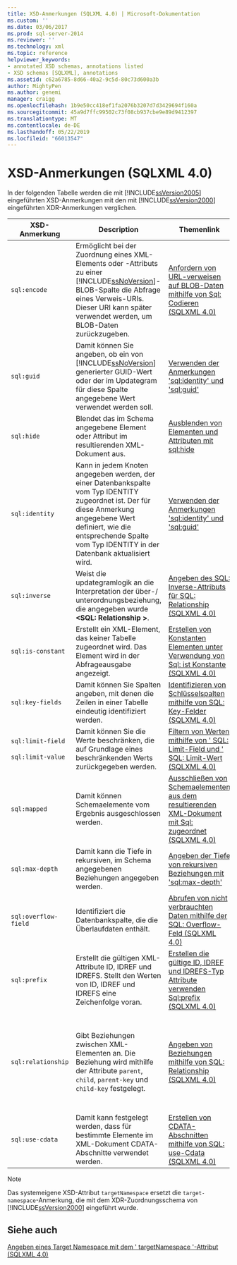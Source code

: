 ```yaml
---
title: XSD-Anmerkungen (SQLXML 4.0) | Microsoft-Dokumentation
ms.custom: ''
ms.date: 03/06/2017
ms.prod: sql-server-2014
ms.reviewer: ''
ms.technology: xml
ms.topic: reference
helpviewer_keywords:
- annotated XSD schemas, annotations listed
- XSD schemas [SQLXML], annotations
ms.assetid: c62a6785-8d66-40a2-9c5d-80c73d600a3b
author: MightyPen
ms.author: genemi
manager: craigg
ms.openlocfilehash: 1b9e50cc418ef1fa2076b3207d7d3429694f160a
ms.sourcegitcommit: 45a9d7ffc99502c73f08cb937cbe9e89d9412397
ms.translationtype: MT
ms.contentlocale: de-DE
ms.lasthandoff: 05/22/2019
ms.locfileid: "66013547"
---
```

# <a name="xsd-annotations-sqlxml-40"></a>XSD-Anmerkungen (SQLXML 4.0)
  In der folgenden Tabelle werden die mit [!INCLUDE[ssVersion2005](../../includes/ssversion2005-md.md)] eingeführten XSD-Anmerkungen mit den mit [!INCLUDE[ssVersion2000](../../includes/ssversion2000-md.md)] eingeführten XDR-Anmerkungen verglichen.  
  
|XSD-Anmerkung|Description|Themenlink|XDR-Anmerkung|  
|--------------------|-----------------|----------------|--------------------|  
|`sql:encode`|Ermöglicht bei der Zuordnung eines XML-Elements oder -Attributs zu einer [!INCLUDE[ssNoVersion](../../includes/ssnoversion-md.md)]-BLOB-Spalte die Abfrage eines Verweis-URIs. Dieser URI kann später verwendet werden, um BLOB-Daten zurückzugeben.|[Anfordern von URL-verweisen auf BLOB-Daten mithilfe von Sql: Codieren &#40;SQLXML 4.0&#41;](requesting-url-references-to-blob-data-using-sql-encode-sqlxml-4-0.md)|`url-encode`|  
|`sql:guid`|Damit können Sie angeben, ob ein von [!INCLUDE[ssNoVersion](../../includes/ssnoversion-md.md)] generierter GUID-Wert oder der im Updategram für diese Spalte angegebene Wert verwendet werden soll.|[Verwenden der Anmerkungen 'sql:identity' und 'sql:guid'](using-the-sql-identity-and-sql-guid-annotations.md)|Nicht unterstützt|  
|`sql:hide`|Blendet das im Schema angegebene Element oder Attribut im resultierenden XML-Dokument aus.|[Ausblenden von Elementen und Attributen mit sql:hide](hiding-elements-and-attributes-by-using-sql-hide.md)|Nicht unterstützt|  
|`sql:identity`|Kann in jedem Knoten angegeben werden, der einer Datenbankspalte vom Typ IDENTITY zugeordnet ist. Der für diese Anmerkung angegebene Wert definiert, wie die entsprechende Spalte vom Typ IDENTITY in der Datenbank aktualisiert wird.|[Verwenden der Anmerkungen 'sql:identity' und 'sql:guid'](using-the-sql-identity-and-sql-guid-annotations.md)|Nicht unterstützt|  
|`sql:inverse`|Weist die updategramlogik an die Interpretation der über-/ unterordnungsbeziehung, die angegeben wurde  **\<SQL: Relationship >**.|[Angeben des SQL: Inverse-Attributs für SQL: Relationship &#40;SQLXML 4.0&#41;](specifying-the-sql-inverse-attribute-on-sql-relationship-sqlxml-4-0.md)|Nicht unterstützt|  
|`sql:is-constant`|Erstellt ein XML-Element, das keiner Tabelle zugeordnet wird. Das Element wird in der Abfrageausgabe angezeigt.|[Erstellen von Konstanten Elementen unter Verwendung von Sql: ist Konstante &#40;SQLXML 4.0&#41;](creating-constant-elements-using-sql-is-constant-sqlxml-4-0.md)|Gleich|  
|`sql:key-fields`|Damit können Sie Spalten angeben, mit denen die Zeilen in einer Tabelle eindeutig identifiziert werden.|[Identifizieren von Schlüsselspalten mithilfe von SQL: Key-Felder &#40;SQLXML 4.0&#41;](identifying-key-columns-using-sql-key-fields-sqlxml-4-0.md)|Gleich|  
|`sql:limit-field`<br /><br /> `sql:limit-value`|Damit können Sie die Werte beschränken, die auf Grundlage eines beschränkenden Werts zurückgegeben werden.|[Filtern von Werten mithilfe von ' SQL: Limit-Field und ' SQL: Limit-Wert &#40;SQLXML 4.0&#41;](../sqlxml-annotated-xsd-schemas-xpath-queries/bulk-load-xml/annotation-interpretation-sql-limit-field-and-sql-limit-value.md)|Gleich|  
|`sql:mapped`|Damit können Schemaelemente vom Ergebnis ausgeschlossen werden.|[Ausschließen von Schemaelementen aus dem resultierenden XML-Dokument mit Sql: zugeordnet &#40;SQLXML 4.0&#41;](excluding-schema-elements-from-the-xml-document-using-sql-mapped.md)|`map-field`|  
|`sql:max-depth`|Damit kann die Tiefe in rekursiven, im Schema angegebenen Beziehungen angegeben werden.|[Angeben der Tiefe von rekursiven Beziehungen mit 'sql:max-depth'](specifying-depth-in-recursive-relationships-by-using-sql-max-depth.md)|Nicht unterstützt|  
|`sql:overflow-field`|Identifiziert die Datenbankspalte, die die Überlaufdaten enthält.|[Abrufen von nicht verbrauchten Daten mithilfe der SQL: Overflow-Feld &#40;SQLXML 4.0&#41;](../sqlxml-annotated-xsd-schemas-xpath-queries/bulk-load-xml/annotation-interpretation-sql-overflow-field.md)|Gleich|  
|`sql:prefix`|Erstellt die gültigen XML-Attribute ID, IDREF und IDREFS. Stellt den Werten von ID, IDREF und IDREFS eine Zeichenfolge voran.|[Erstellen die gültige ID, IDREF und IDREFS-Typ Attribute verwenden Sql:prefix &#40;SQLXML 4.0&#41;](creating-valid-id-idref-and-idrefs-type-attributes-using-sql-prefix-sqlxml-4-0.md)|Gleich|  
|`sql:relationship`|Gibt Beziehungen zwischen XML-Elementen an. Die Beziehung wird mithilfe der Attribute `parent`, `child`, `parent-key` und `child-key` festgelegt.|[Angeben von Beziehungen mithilfe von SQL: Relationship &#40;SQLXML 4.0&#41;](specifying-relationships-using-sql-relationship-sqlxml-4-0.md)|Die Attributnamen lauten anders:<br /><br /> `key-relation`<br /><br /> `foreign-relation`<br /><br /> `key`<br /><br /> `foreign-key`|  
|`sql:use-cdata`|Damit kann festgelegt werden, dass für bestimmte Elemente im XML-Dokument CDATA-Abschnitte verwendet werden.|[Erstellen von CDATA-Abschnitten mithilfe von SQL: use-Cdata &#40;SQLXML 4.0&#41;](creating-cdata-sections-using-sql-use-cdata-sqlxml-4-0.md)|Gleich|  
  
> [!NOTE]  
>  Das systemeigene XSD-Attribut `targetNamespace` ersetzt die `target-namespace`-Anmerkung, die mit dem XDR-Zuordnungsschema von [!INCLUDE[ssVersion2000](../../includes/ssversion2000-md.md)] eingeführt wurde.  
  
## <a name="see-also"></a>Siehe auch  
 [Angeben eines Target Namespace mit dem ' targetNamespace '-Attribut &#40;SQLXML 4.0&#41;](specifying-a-target-namespace-using-the-targetnamespace-attribute-sqlxml-4-0.md)  
  
  
